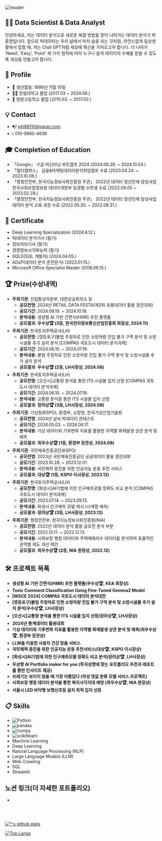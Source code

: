 ![
header](https://capsule-render.vercel.app/api?type=rounded&color=auto&height=100&section=header&text=포트폴리오%20소개&fontSize=35)


## 👨‍💻 Data Scientist & Data Analyst
안녕하세요, 저는 데이터 분석으로 새로운 해결 방법을 찾아 나아가는 데이터 분석가 박종현입니다. 앞으로 빅데이터는 우리 삶에서 마치 숨을 쉬는 것처럼, 자연스럽게 일상생활에서 접할 때, 저는 Chat GPT처럼 세상에 혁신을 가져오고자 합니다. 더 나아가 ‘Need’, ‘Easy’, ‘Point’ 세 가지 원칙에 따라 누구나 쉽게 데이터의 수혜를 받을 수 있도록 세상을 만들고자 합니다.

## 👨 Profile
- 👶 생년월일: 1998년 11월 10일
- 👨‍🎓 한림대학교 졸업 (2017.03 ~ 2024.08.)
- 🏫 청량고등학교 졸업 (2015.03. ~ 2017.02.)

## 💡 Contact
- 📭 pjh98110@naver.com
- 📞 010-5660-4638

## 🎓 Completion of Education
- 「Google」 구글 머신러닝 부트캠프 2024 (2024.06.28. ~ 2024.10.04.)
- 「멀티캠퍼스」 금융&마케팅데이터분석취업캠프 수료 (2023.04.24. ~ 2023.10.06.)
- 「행정안전부, 한국지능정보사회진흥원 주관」 2022년 데이터 청년인재 양성사업  한국사회보장정보원 데이터개방부 일경험 수련생 수료 (2022.09.05 ~ 2023.02.28.)
- 「행정안전부, 한국지능정보사회진흥원 주관」 2022년 데이터 청년인재 양성사업 데이터 분석 교육 과정 수료 (2022.05.30. ~ 2022.08.31.)

## 📑 Certificate
- Deep Learning Specialization (2024.8.12.)
- 빅데이터 분석기사 (필기)
- 정보처리기사 (필기)
- 경영정보시각화능력 (필기)
- SQLD(SQL 개발자) (2024.04.05.)
- ADsP(데이터 분석 준전문가) (2023.01.15.)
- Microsoft Office Specialist Master (2018.06.15.)

## 🏆 Prize(수상내역)
- **주최기관**: 산업통상자원부, 대한상공회의소 등
  - **공모전명**: 2024년 RETAIL DATA FESTA(제3회 유통데이터 활용 경진대회)
  - **공모기간**: 2024.09.19. ~ 2024.10.18.
  - **분석내용**: 생성형 AI 기반 간편식(HMR) 추천 플랫폼
  - **공모결과**: **우수상🏆 (3등, 한국전자정보통신산업진흥회 회장상, 2024.11)**
- **주최기관**: 한국토지주택공사(LH)
  - **공모전명**: [영등포구]불법 주정차로 인한 소방차량 진입 불가 구역 분석 및 소방시설물 추가 설치 분석 [COMPAS 국토도시 데이터 분석과제]
  - **공모기간**: 2024.06.10. ~ 2024.07.19.
  - **분석내용**: 불법 주정차로 인한 소방차량 진입 불가 구역 분석 및 소방시설물 추가 설치 분석
  - **공모결과**: **우수상🏆 (2등, LH사장상, 2024.08)**
- **주최기관**: 한국토지주택공사(LH)
  - **공모전명**: [오산시]교통량 분석을 통한 ITS 시설물 입지 선정 [COMPAS 국토도시 데이터 분석과제]
  - **공모기간**: 2024.06.10. ~ 2024.07.19.
  - **분석내용**: 교통량 분석을 통한 ITS 시설물 입지 선정
  - **공모결과**: **장려상🏆 (3등, LH사장상, 2024.08)**
- **주최기관**: 기상청(KSPO), 환경부, 소방청, 한국기상산업기술원
  - **공모전명**: 2024년 날씨 빅데이터 콘테스트
  - **공모기간**: 2024.05.03. ~ 2024.06.17.
  - **분석내용**: 기상 데이터와 기후변화 지표를 활용한 지역별 화재발생 상관 분석 및 예측
  - **공모결과**: **최우수상🏆 (1등, 환경부 장관상, 2024.08)**
- **주최기관**: 국민체육진흥공단(KSPO)
  - **공모전명**: 2023년 국민체육진흥공단 공공데이터 활용 경진대회
  - **공모기간**: 2023.10.28. ~ 2023.12.01.
  - **분석내용**: 국민체력 증진을 위한 인공지능 운동 추천 서비스
  - **공모결과**: **대상🏆 (1등, KSPO 이사장상, 2023.12)**
- **주최기관**: 한국토지주택공사(LH)
  - **공모전명**: [화성시]AI기법에 의한 인구예측모델 정확도 비교 분석 [COMPAS 국토도시 데이터 분석과제]
  - **공모기간**: 2023.07.14. ~ 2023.09.13.
  - **분석내용**: 화성시 인구예측 모델 제시 (시계열 예측)
  - **공모결과**: **장려상🏆 (3등, LH사장상, 2023.12)**
- **주최기관**: 행정안전부, 한국지능정보사회진흥원(NIA)
  - **공모전명**: 2022년 데이터 분석 활용 공모전 분석 부문
  - **공모기간**: 2022.10.11. ~ 2022.12.13.
  - **분석내용**: 사회보장 행정 데이터와 주택매매지수 데이터를 분석하여 효율적인 권역별 제도 개선 제안
  - **공모결과**: **최우수상🏆 (2등, NIA 원장상, 2022.12)**

## 🛠 프로젝트 목록
- **생성형 AI 기반 간편식(HMR) 추천 플랫폼(우수상🏆, KEA 회장상)**
- **Toxic Comment Classification Using Fine-Tuned Gemma2 Model**
- **[WSCE 2024] COMPAS 국토도시 데이터 분석대전**
- **[영등포구]불법 주정차로 인한 소방차량 진입 불가 구역 분석 및 소방시설물 추가 설치 분석(우수상🏆, LH사장상)**
- **[오산시]교통량 분석을 통한 ITS 시설물 입지 선정(장려상🏆, LH사장상)**
- **2024년 통계데이터 활용대회**
- **기상 데이터와 기후변화 지표를 활용한 지역별 화재발생 상관 분석 및 예측(최우수상🏆, 환경부 장관상)**
- **LLM을 이용한 사용자 건강 맞춤 서비스**
- **국민체력 증진을 위한 인공지능 운동 추천서비스(대상🏆, KSPO 이시장상)**
- **[화성시]AI기법에 의한 인구예측모델 정확도 비교 분석(장려상🏆, LH사장상)**
- **우상향 AI Portfolio maker for you (투자성향에 맞는 포트폴리오 추천과 레포트를 통한 인사이트 제공)**
- **쓰레기는 보이지 않을 때 가장 아름답다 (악성 댓글 분류 모델 서비스 프로젝트)**
- **사회보장 행정 데이터 분석을 통한 복지사각지대 예방 (최우수상🏆, NIA 원장상)**
- **서울시 LED 바닥형 보행신호등 설치 최적 입지 선정**

## 📋 Skills
- ![Python](https://img.shields.io/badge/Python-3776AB?style=for-the-badge&logo=Python&logoColor=white)
- ![pandas](https://img.shields.io/badge/pandas-150458?style=for-the-badge&logo=pandas&logoColor=white)
- ![numpy](https://img.shields.io/badge/numpy-013243?style=for-the-badge&logo=numpy&logoColor=white)
- ![scikitlearn](https://img.shields.io/badge/scikitlearn-F7931E?style=for-the-badge&logo=scikitlearn&logoColor=white)
- Machine Learning
- Deep Learning
- Natural Language Processing (NLP)
- Large Language Models (LLM)
- Web Crawling
- SQL
- Streamlit

## 노션 링크(더 자세한 포트폴리오)
- 
<br/>
<br/>

[![*'s github stats](https://github-readme-stats.vercel.app/api?username=pjh98110)](https://github.com/pjh98110)

[![Top Langs](https://github-readme-stats.vercel.app/api/top-langs/?username=pjh98110)](https://github.com/pjh98110/github-readme-stats)




